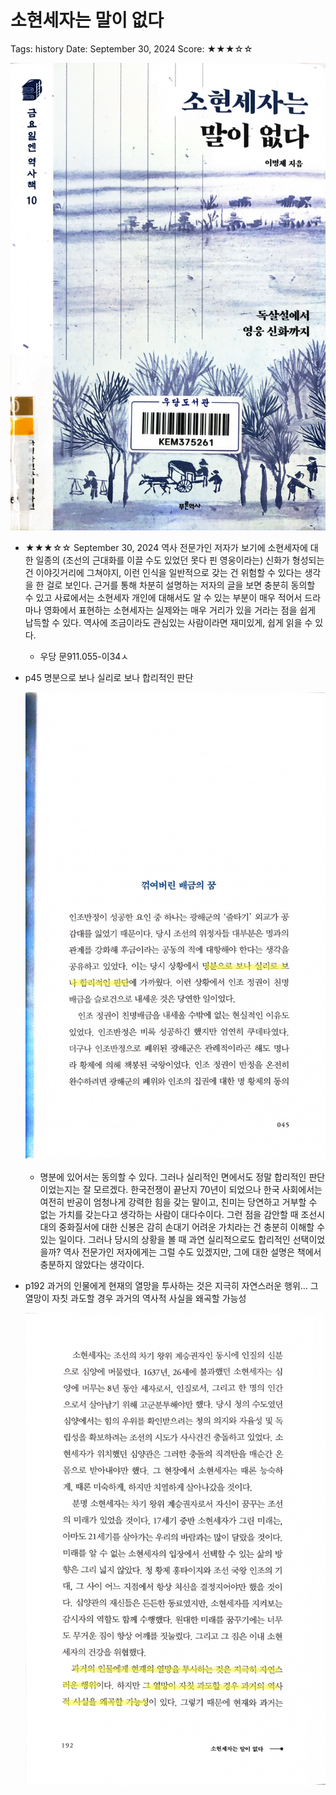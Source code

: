 # 소현세자는 말이 없다

Tags: history
Date: September 30, 2024
Score: ★★★☆☆

![crown_prince_sohyeon_1.jpg](crown_prince_sohyeon/crown_prince_sohyeon_1.jpg)

- ★★★☆☆ September 30, 2024 역사 전문가인 저자가 보기에 소현세자에 대한 일종의 (조선의 근대화를 이끌 수도 있었던 못다 핀 영웅이라는) 신화가 형성되는 건 이야깃거리에 그쳐야지, 이런 인식을 일반적으로 갖는 건 위험할 수 있다는 생각을 한 걸로 보인다. 근거를 통해 차분히 설명하는 저자의 글을 보면 충분히 동의할 수 있고 사료에서는 소현세자 개인에 대해서도 알 수 있는 부분이 매우 적어서 드라마나 영화에서 표현하는 소현세자는 실제와는 매우 거리가 있을 거라는 점을 쉽게 납득할 수 있다. 역사에 조금이라도 관심있는 사람이라면 재미있게, 쉽게 읽을 수 있다.
    - 우당 문911.055-이34ㅅ
- p45 명분으로 보나 실리로 보나 합리적인 판단
    
    ![crown_prince_sohyeon_2.jpg](crown_prince_sohyeon/crown_prince_sohyeon_2.jpg)
    
    - 명분에 있어서는 동의할 수 있다. 그러나 실리적인 면에서도 정말 합리적인 판단이었는지는 잘 모르겠다. 한국전쟁이 끝난지 70년이 되었으나 한국 사회에서는 여전히 반공이 엄청나게 강력한 힘을 갖는 말이고, 친미는 당연하고 거부할 수 없는 가치를 갖는다고 생각하는 사람이 대다수이다. 그런 점을 감안할 때 조선시대의 중화질서에 대한 신봉은 감히 손대기 어려운 가치라는 건 충분히 이해할 수 있는 일이다. 그러나 당시의 상황을 볼 때 과연 실리적으로도 합리적인 선택이었을까? 역사 전문가인 저자에게는 그럴 수도 있겠지만, 그에 대한 설명은 책에서 충분하지 않았다는 생각이다.
- p192 과거의 인물에게 현재의 열망을 투사하는 것은 지극히 자연스러운 행위… 그 열망이 자칫 과도할 경우 과거의 역사적 사실을 왜곡할 가능성
    
    ![crown_prince_sohyeon_3.jpg](crown_prince_sohyeon/crown_prince_sohyeon_3.jpg)
